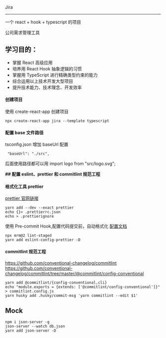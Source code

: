Jira

---

一个 react + hook + typescript 的项目

公司需求管理工具

## 学习目的：

- 掌握 React 高级应用
- 培养用 React Hook 抽象逻辑的习惯
- 掌握用 TypeScript 进行精确类型约束的能力
- 综合运用以上技术开发大型项目
- 提升技术能力、技术理念、开发效率

#### 创建项目

使用 create-react-app 创建项目

```
npx create-react-app jira --template typescript
```

#### 配置 base 文件路径

tsconfig.json 增加 baseUrl 配置

```
 "baseUrl": "./src",
```

后面使用路径都可以用 import logo from "src/logo.svg";

**## 配置 eslint、prettier 和 commitlint 规范工程**

#### 格式化工具 prettier

[prettier 官网链接](https://prettier.io/)

```
yarn add --dev --exact prettier
echo {}> .prettierrc.json
echo > .prettierignore
```

使用 Pre-commit Hook,配置代码提交前，自动格式化
[配置文档](https://prettier.io/docs/en/precommit.html)

```
npx mrm@2 lint-staged
yarn add eslint-config-prettier -D
```

#### commitlint 规范工程

https://github.com/conventional-changelog/commitlint
https://github.com/conventional-changelog/commitlint/tree/master/@commitlint/config-conventional

```
yarn add @commitlint/{config-conventional,cli}
echo "module.exports = {extends: ['@commitlint/config-conventional']}" > commitlint.config.js
yarn husky add .husky/commit-msg 'yarn commitlint --edit $1'
```

## Mock

```
npm i json-server -g
json-server --watch db.json
yarn add json-server -D
```
